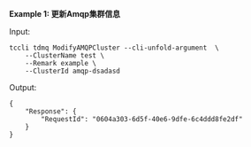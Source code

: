 **Example 1: 更新Amqp集群信息**



Input: 

```
tccli tdmq ModifyAMQPCluster --cli-unfold-argument  \
    --ClusterName test \
    --Remark example \
    --ClusterId amqp-dsadasd
```

Output: 
```
{
    "Response": {
        "RequestId": "0604a303-6d5f-40e6-9dfe-6c4ddd8fe2df"
    }
}
```


